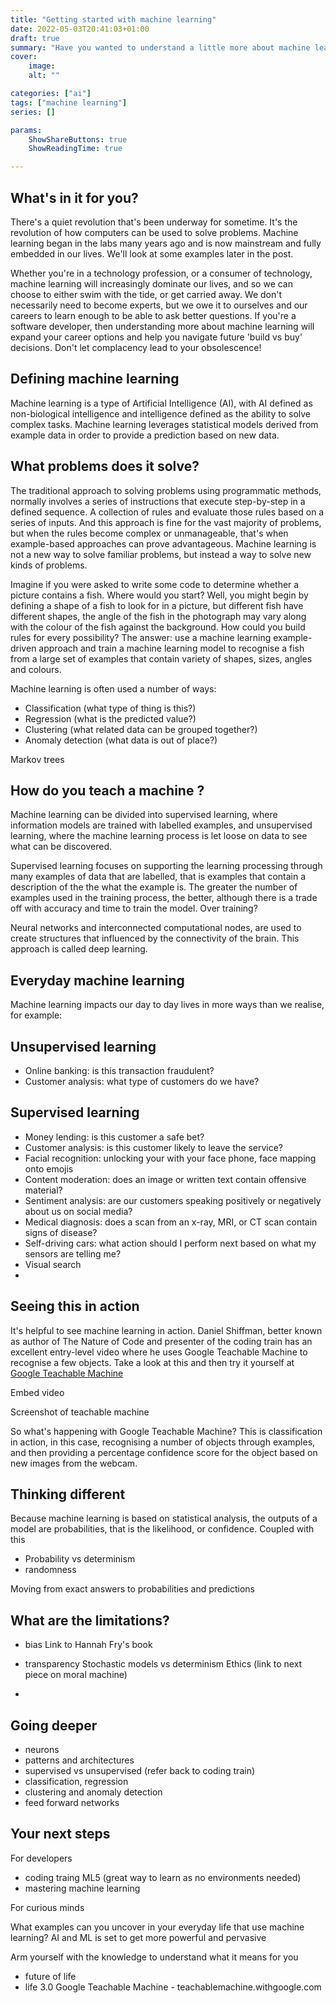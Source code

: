 ```yaml
---
title: "Getting started with machine learning"
date: 2022-05-03T20:41:03+01:00
draft: true
summary: "Have you wanted to understand a little more about machine learning but didn't know where to begin? Whether you're a software developer wanting to broaden your skill set, or just curious about machine learning, you've come to the right place."
cover: 
    image: 
    alt: ""

categories: ["ai"]
tags: ["machine learning"]
series: []

params:
    ShowShareButtons: true
    ShowReadingTime: true

---
```


## What's in it for you? ##

There's a quiet revolution that's been underway for sometime. It's the revolution of how computers can be used to solve problems. 
Machine learning began in the labs many years ago and is now mainstream and fully embedded in our lives. We'll look at some examples later in the post. 

Whether you're in a technology profession, or a consumer of technology, machine learning will increasingly dominate our lives, and so we can choose to either swim with the tide, or get carried away. We don't necessarily need to become experts, but we owe it to ourselves and our careers to learn enough to be able to ask better questions. If you're a software developer, then understanding more about machine learning will expand your career options and help you navigate future 'build vs buy' decisions.  Don't let complacency lead to your obsolescence!

## Defining machine learning ##

Machine learning is a type of Artificial Intelligence (AI), with AI defined as non-biological intelligence and intelligence defined as the ability to solve complex tasks. Machine learning leverages statistical models derived from example data in order to provide a prediction based on new data.

## What problems does it solve? ##

The traditional approach to solving problems using programmatic methods, normally involves a series of instructions that execute step-by-step in a defined sequence.  A collection of rules and evaluate those rules based on a series of inputs. And this approach is fine for the vast majority of problems, but when the rules become complex or unmanageable, that's when example-based approaches can prove advantageous. Machine learning is not a new way to solve familiar problems, but instead a way to solve new kinds of problems​.

Imagine if you were asked to write some code to determine whether a picture contains a fish. Where would you start? Well, you might begin by defining a shape of a fish to look for in a picture, but different fish have different shapes, the angle of the fish in the photograph may vary along with the colour of the fish against the background. How could you build rules for every possibility? The answer: use a machine learning example-driven approach and train a machine learning model to recognise a fish from a large set of examples that contain variety of shapes, sizes, angles and colours.  

Machine learning is often used a number of ways:

- Classification (what type of thing is this?)
- Regression (what is the predicted value?)
- Clustering (what related data can be grouped together?)
- Anomaly detection (what data is out of place?)

Markov trees​



## How do you teach a machine ? ##

Machine learning can be divided into supervised learning, where information models are trained with labelled examples, and unsupervised learning, where the machine learning process is let loose on data to see what can be discovered. 

Supervised learning focuses on supporting the learning processing through many examples of data that are labelled, that is examples that contain a description of the the what the example is. The greater the number of examples used in the training process, the better, although there is a trade off with accuracy and time to train the model. Over training?

Neural networks and interconnected computational nodes, are used to create structures that influenced by the connectivity of the brain. This approach is called deep learning. 



## Everyday machine learning  ## 

Machine learning impacts our day to day lives in more ways than we realise, for example:

## Unsupervised learning 
- Online banking: is this transaction fraudulent?
- Customer analysis: what type of customers do we have?​


## Supervised learning 
- Money lending: is this customer a safe bet?
- Customer analysis: is this customer likely to leave the service?
- Facial recognition: unlocking your with your face phone, face mapping onto emojis
- Content moderation: does an image or written text contain offensive material?
- Sentiment analysis: are our customers speaking positively or negatively about us on social media?
- Medical diagnosis: does a scan from an x-ray, MRI, or CT scan contain signs of disease?
- Self-driving cars: what action should I perform next based on what my sensors are telling me?
- Visual search
- 


## Seeing this in action ##

It's helpful to see machine learning in action. Daniel Shiffman, better known as author of The Nature of Code and presenter of the coding train has an excellent entry-level video where he uses Google Teachable Machine to recognise a few objects. Take a look at this and then try it yourself at [Google Teachable Machine]()

Embed video

Screenshot of teachable machine 

 So what's happening with Google Teachable Machine? This is classification in action, in this case, recognising a number of objects through examples, and then providing a percentage confidence score for the object based on new images from the webcam.


## Thinking different ## 

Because machine learning is based on statistical analysis, the outputs of a model are probabilities, that is the likelihood, or confidence. Coupled with this
- Probability vs determinism 
- randomness  

Moving from exact answers to probabilities and predictions

## What are the limitations? ##

- bias  Link to Hannah Fry's book
- transparency 
Stochastic models vs determinism​
Ethics (link to next piece on moral machine)​

-

## Going deeper ##

- neurons 
- patterns and architectures 
- supervised vs unsupervised (refer back to coding train)
- classification, regression
- clustering and anomaly detection
- feed forward networks 



## Your next steps ##

For developers 

- coding traing ML5 (great way to learn as no environments needed)
- mastering machine learning 

For curious minds 

What examples can you uncover in your everyday life that use machine learning?
AI and ML is set to get more powerful and pervasive​

Arm yourself with the knowledge to understand what it means for you​

- future of life 
- life 3.0 
Google Teachable Machine - teachablemachine.withgoogle.com​


